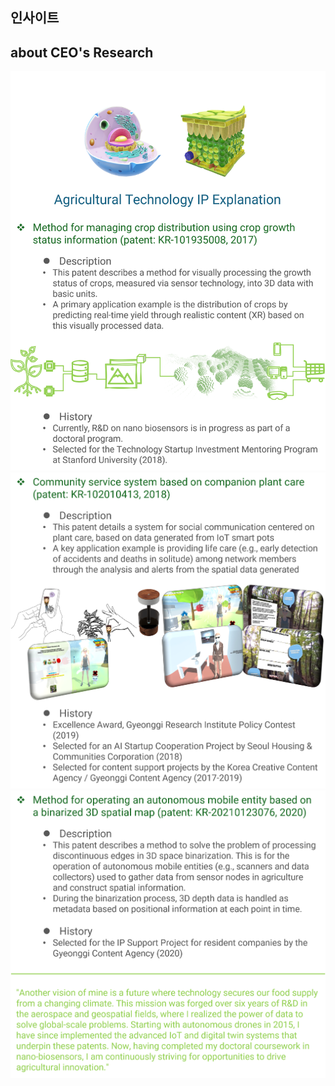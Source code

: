 ## 인사이트

<div id="giscus-container"></div>

## about CEO's Research

![CEO 기술 비전: 데이터 농업](/assets/articles/CI_techIP_1.png)
![CEO 기술 비전: 데이터 농업과 라이프케어](/assets/articles/CI_techIP_2.png)
![CEO 기술 비전: 데이터 농업 인프라와 기술 비전](/assets/articles/CI_techIP_3_comm.png)